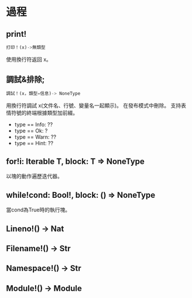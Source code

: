 # 過程

## print!

```python
打印！(x)->無類型
```

   使用換行符返回 x。

## 調試&排除;

```python
調試！(x，類型=信息)-> NoneType
```

用換行符調試 x(文件名、行號、變量名一起顯示)。 在發布模式中刪除。
支持表情符號的終端根據類型加前綴。

* type == Info: ??
* type == Ok: ?
* type == Warn: ??
* type == Hint: ??

## for!i: Iterable T, block: T => NoneType

以塊的動作遍歷迭代器。

## while!cond: Bool!, block: () => NoneType

當cond為True時的執行塊。

## Lineno!() -> Nat

## Filename!() -> Str

## Namespace!() -> Str

## Module!() -> Module